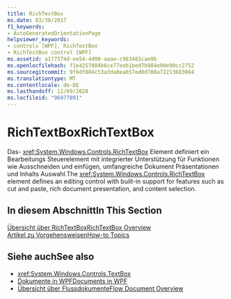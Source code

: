 ```yaml
---
title: RichTextBox
ms.date: 03/30/2017
f1_keywords:
- AutoGeneratedOrientationPage
helpviewer_keywords:
- controls [WPF], RichTextBox
- RichTextBox control [WPF]
ms.assetid: a177374d-ee54-4d00-aaae-c983481cae9b
ms.openlocfilehash: f1e4257804b6ce77eeb1bed7b984e90e90cc2752
ms.sourcegitcommit: 9f6df084c53a3da0ea657ed0d708a72213683084
ms.translationtype: MT
ms.contentlocale: de-DE
ms.lasthandoff: 12/09/2020
ms.locfileid: "96977891"
---
```

# <a name="richtextbox"></a><span data-ttu-id="2bb99-102">RichTextBox</span><span class="sxs-lookup"><span data-stu-id="2bb99-102">RichTextBox</span></span>
<span data-ttu-id="2bb99-103">Das- <xref:System.Windows.Controls.RichTextBox> Element definiert ein Bearbeitungs Steuerelement mit integrierter Unterstützung für Funktionen wie Ausschneiden und einfügen, umfangreiche Dokument Präsentationen und Inhalts Auswahl.</span><span class="sxs-lookup"><span data-stu-id="2bb99-103">The <xref:System.Windows.Controls.RichTextBox> element defines an editing control with built-in support for features such as cut and paste, rich document presentation, and content selection.</span></span>  
  
## <a name="in-this-section"></a><span data-ttu-id="2bb99-104">In diesem Abschnitt</span><span class="sxs-lookup"><span data-stu-id="2bb99-104">In This Section</span></span>  
 [<span data-ttu-id="2bb99-105">Übersicht über RichTextBox</span><span class="sxs-lookup"><span data-stu-id="2bb99-105">RichTextBox Overview</span></span>](richtextbox-overview.md)  
 [<span data-ttu-id="2bb99-106">Artikel zu Vorgehensweisen</span><span class="sxs-lookup"><span data-stu-id="2bb99-106">How-to Topics</span></span>](richtextbox-how-to-topics.md)  
  
## <a name="see-also"></a><span data-ttu-id="2bb99-107">Siehe auch</span><span class="sxs-lookup"><span data-stu-id="2bb99-107">See also</span></span>

- <xref:System.Windows.Controls.TextBox>
- [<span data-ttu-id="2bb99-108">Dokumente in WPF</span><span class="sxs-lookup"><span data-stu-id="2bb99-108">Documents in WPF</span></span>](../advanced/documents-in-wpf.md)
- [<span data-ttu-id="2bb99-109">Übersicht über Flussdokumente</span><span class="sxs-lookup"><span data-stu-id="2bb99-109">Flow Document Overview</span></span>](../advanced/flow-document-overview.md)
